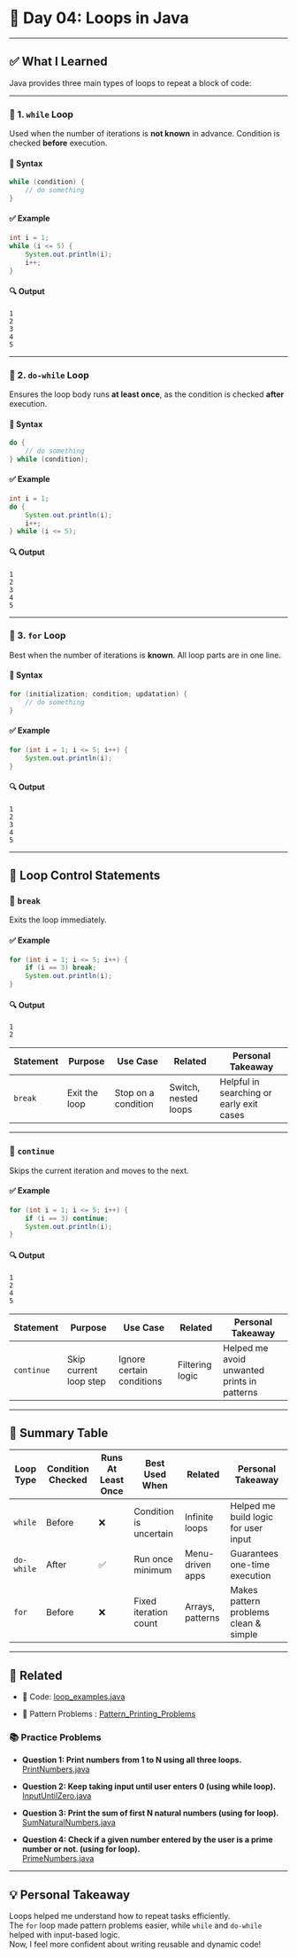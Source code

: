 # 📝 Day 04: Loops in Java

---

## ✅ What I Learned

Java provides three main types of loops to repeat a block of code:

---

### 🔁 1. `while` Loop

Used when the number of iterations is **not known** in advance. Condition is checked **before** execution.

#### 🧩 Syntax

```java
while (condition) {
    // do something
}
```

#### ✅ Example

```java
int i = 1;
while (i <= 5) {
    System.out.println(i);
    i++;
}
```

#### 🔍 Output
```
1
2
3
4
5
```

---

### 🔁 2. `do-while` Loop

Ensures the loop body runs **at least once**, as the condition is checked **after** execution.

#### 🧩 Syntax

```java
do {
    // do something
} while (condition);
```

#### ✅ Example

```java
int i = 1;
do {
    System.out.println(i);
    i++;
} while (i <= 5);
```

#### 🔍 Output
```
1
2
3
4
5
```

---

### 🔁 3. `for` Loop

Best when the number of iterations is **known**. All loop parts are in one line.

#### 🧩 Syntax

```java
for (initialization; condition; updatation) {
    // do something
}
```

#### ✅ Example

```java
for (int i = 1; i <= 5; i++) {
    System.out.println(i);
}
```

#### 🔍 Output
```
1
2
3
4
5
```

---

## 🧠 Loop Control Statements

### 🔸 `break`

Exits the loop immediately.

#### ✅ Example

```java
for (int i = 1; i <= 5; i++) {
    if (i == 3) break;
    System.out.println(i);
}
```

#### 🔍 Output
```
1
2
```

| Statement | Purpose            | Use Case              | Related            | Personal Takeaway                        |
|-----------|--------------------|------------------------|--------------------|------------------------------------------|
| `break`   | Exit the loop       | Stop on a condition    | Switch, nested loops | Helpful in searching or early exit cases |

---

### 🔸 `continue`

Skips the current iteration and moves to the next.

#### ✅ Example

```java
for (int i = 1; i <= 5; i++) {
    if (i == 3) continue;
    System.out.println(i);
}
```

#### 🔍 Output
```
1
2
4
5
```

| Statement   | Purpose              | Use Case                   | Related         | Personal Takeaway                            |
|-------------|----------------------|-----------------------------|------------------|----------------------------------------------|
| `continue`  | Skip current loop step | Ignore certain conditions  | Filtering logic  | Helped me avoid unwanted prints in patterns  |

---

## 📌 Summary Table

| Loop Type    | Condition Checked | Runs At Least Once | Best Used When        | Related           | Personal Takeaway                          |
|--------------|-------------------|--------------------|------------------------|-------------------|--------------------------------------------|
| `while`      | Before            | ❌                 | Condition is uncertain | Infinite loops    | Helped me build logic for user input       |
| `do-while`   | After             | ✅                 | Run once minimum       | Menu-driven apps  | Guarantees one-time execution              |
| `for`        | Before            | ❌                 | Fixed iteration count  | Arrays, patterns  | Makes pattern problems clean & simple      |

---

## 🔗 Related

- 🔎 Code: [loop_examples.java](https://github.com/verma-suraj/Java-DSA-100Days-Challenge/blob/7b5583b41dd8da4b19ab5323b83fd0500c66a856/Day%2004/Practice_Problems/loop_examples.java)

- 🔎 Pattern Problems : [Pattern_Printing_Problems](https://github.com/verma-suraj/Java-DSA-100Days-Challenge/tree/392b99c0617fe1473e8dc7e1ece8f41f59308f6f/Day%2004/Practice_Problems/Pattern_Printing_Problems)

### 📚 Practice Problems

* **Question 1: Print numbers from 1 to N using all three loops.**  
  [PrintNumbers.java](https://github.com/verma-suraj/Java-DSA-100Days-Challenge/blob/7b5583b41dd8da4b19ab5323b83fd0500c66a856/Day%2004/Practice_Problems/PrintNumbers.java)

* **Question 2: Keep taking input until user enters 0 (using while loop).**  
  [InputUntilZero.java](https://github.com/verma-suraj/Java-DSA-100Days-Challenge/blob/7b5583b41dd8da4b19ab5323b83fd0500c66a856/Day%2004/Practice_Problems/InputUntilZero.java)

* **Question 3: Print the sum of first N natural numbers (using for loop).**  
  [SumNaturalNumbers.java](https://github.com/verma-suraj/Java-DSA-100Days-Challenge/blob/7b5583b41dd8da4b19ab5323b83fd0500c66a856/Day%2004/Practice_Problems/SumOfNaturalNumbers.java)

* **Question 4: Check if a given number entered by the user is a prime number or not. (using for loop).**  
  [PrimeNumbers.java](https://github.com/verma-suraj/Java-DSA-100Days-Challenge/blob/7b5583b41dd8da4b19ab5323b83fd0500c66a856/Day%2004/Practice_Problems/PrimeNumbers.java)

---

## 💡 Personal Takeaway

Loops helped me understand how to repeat tasks efficiently.  
The `for` loop made pattern problems easier, while `while` and `do-while` helped with input-based logic.  
Now, I feel more confident about writing reusable and dynamic code!
